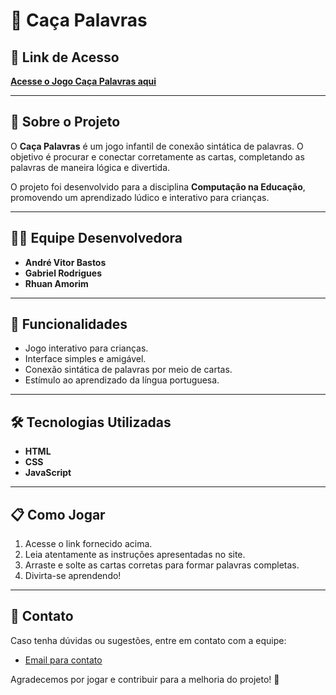 # 🧩 Caça Palavras

## 🔗 Link de Acesso
[**Acesse o Jogo Caça Palavras aqui**](https://ifc-teste.web.app/index.html)  

---

## 📖 Sobre o Projeto
O **Caça Palavras** é um jogo infantil de conexão sintática de palavras. O objetivo é procurar e conectar corretamente as cartas, completando as palavras de maneira lógica e divertida.  

O projeto foi desenvolvido para a disciplina **Computação na Educação**, promovendo um aprendizado lúdico e interativo para crianças.  

---

## 👨‍💻 Equipe Desenvolvedora
- **André Vitor Bastos**  
- **Gabriel Rodrigues**  
- **Rhuan Amorim**  

---

## 🚀 Funcionalidades
- Jogo interativo para crianças.  
- Interface simples e amigável.  
- Conexão sintática de palavras por meio de cartas.  
- Estímulo ao aprendizado da língua portuguesa.  

---

## 🛠️ Tecnologias Utilizadas
- **HTML**  
- **CSS**  
- **JavaScript**

---

## 📋 Como Jogar
1. Acesse o link fornecido acima.  
2. Leia atentamente as instruções apresentadas no site.  
3. Arraste e solte as cartas corretas para formar palavras completas.  
4. Divirta-se aprendendo!  

---

## 📧 Contato
Caso tenha dúvidas ou sugestões, entre em contato com a equipe:  
- [Email para contato](gabriel2332rodrigues@gmaill.com)

Agradecemos por jogar e contribuir para a melhoria do projeto! 🎉
